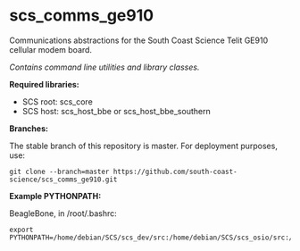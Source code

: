 # scs_comms_ge910
Communications abstractions for the South Coast Science Telit GE910 cellular modem board.

_Contains command line utilities and library classes._


**Required libraries:** 

* SCS root: scs_core
* SCS host: scs_host_bbe or scs_host_bbe_southern


**Branches:**

The stable branch of this repository is master. For deployment purposes, use:

    git clone --branch=master https://github.com/south-coast-science/scs_comms_ge910.git


**Example PYTHONPATH:**

BeagleBone, in /root/.bashrc:

    export PYTHONPATH=/home/debian/SCS/scs_dev/src:/home/debian/SCS/scs_osio/src:/home/debian/SCS/scs_mfr/src:/home/debian/SCS/scs_psu/src:/home/debian/SCS/scs_comms_ge910/src:/home/debian/SCS/scs_dfe_eng/src:/home/debian/SCS/scs_host_bbe/src:/home/debian/SCS/scs_core/src:$PYTHONPATH
